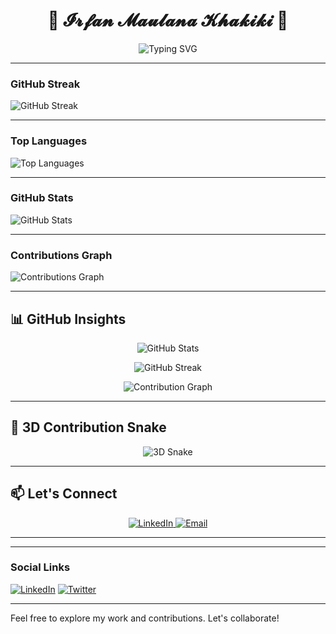 
<h1 align="center">
  🌸 𝓘𝓻𝓯𝓪𝓷 𝓜𝓪𝓾𝓵𝓪𝓷𝓪 𝓚𝓱𝓪𝓴𝓲𝓴𝓲 🌸
</h1>

<p align="center">
  <img src="https://readme-typing-svg.herokuapp.com?font=Fira+Code&duration=3000&pause=1000&color=F7971E&center=true&vCenter=true&width=435&lines=Hi+There!+👋;Welcome+to+my+GitHub+Repository!;Enjoy+exploring+my+code+😊" alt="Typing SVG" />
</p>

---

### GitHub Streak
![GitHub Streak](https://github-readme-streak-stats.herokuapp.com/?user=irfanmkh)

---

### Top Languages
![Top Languages](https://github-readme-stats.vercel.app/api/top-langs?username=irfanmkh&show_icons=true&locale=en&layout=compact)

---

### GitHub Stats
![GitHub Stats](https://github-readme-stats.vercel.app/api?username=irfanmkh&show_icons=true&hide_title=true&count_private=true&hide=prs&theme=radical)

---

### Contributions Graph
![Contributions Graph](https://github.com/irfanmkh/irfanmkh/blob/main/output/github-contribution-grid-snake.svg)


---
## 📊 GitHub Insights

<p align="center">
  <img src="https://github-readme-stats.vercel.app/api?username=irfanmkh&show_icons=true&theme=dracula" alt="GitHub Stats" />
</p>

<p align="center">
  <img src="https://github-readme-streak-stats.herokuapp.com/?user=irfanmkh&theme=tokyonight" alt="GitHub Streak" />
</p>

<p align="center">
  <img src="https://github-readme-activity-graph.vercel.app/graph?username=irfanmkh&theme=react-dark" alt="Contribution Graph" />
</p>

---

## 🐍 3D Contribution Snake

<p align="center">
  <img src="https://github.com/irfanmkh/irfanmkh/raw/output/github-contribution-grid-snake.svg" alt="3D Snake" />
</p>

---

## 📫 Let's Connect

<p align="center">
  <a href="https://www.linkedin.com/in/yourusername" target="_blank">
    <img alt="LinkedIn" src="https://img.shields.io/badge/LinkedIn-blue?style=flat&logo=linkedin&logoColor=white" />
  </a>
  <a href="mailto:youremail@example.com">
    <img alt="Email" src="https://img.shields.io/badge/Email-D14836?style=flat&logo=gmail&logoColor=white" />
  </a>
</p>

---

---

### Social Links
[![LinkedIn](https://img.shields.io/badge/LinkedIn-0e76a8?style=for-the-badge&logo=linkedin)](https://www.linkedin.com/in/irfanmkh)
[![Twitter](https://img.shields.io/badge/Twitter-1DA1F2?style=for-the-badge&logo=twitter)](https://twitter.com/irfanmkh)

---

Feel free to explore my work and contributions. Let's collaborate!
